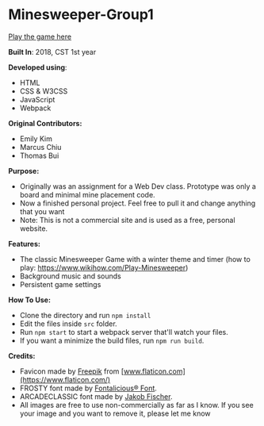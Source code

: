 # Minesweeper-Group1
[Play the game here](http://thomas-bui-minesweeper-game.s3-website-us-west-2.amazonaws.com/)

**Built In**: 2018, CST 1st year

**Developed using**: 

* HTML
* CSS & W3CSS
* JavaScript
* Webpack

**Original Contributors:**

* Emily Kim 
* Marcus Chiu
* Thomas Bui

**Purpose:**

* Originally was an assignment for a Web Dev class. Prototype was only a board and minimal mine placement code.
* Now a finished personal project. Feel free to pull it and change anything that you want
* Note: This is not a commercial site and is used as a free, personal website.

**Features:**

* The classic Minesweeper Game with a winter theme and timer (how to play: https://www.wikihow.com/Play-Minesweeper)
* Background music and sounds
* Persistent game settings


**How To Use:**
* Clone the directory and run `npm install`
* Edit the files inside `src` folder.
* Run `npm start` to start a webpack server that'll watch your files.
* If you want a minimize the build files, run `npm run build`.


**Credits:**
* Favicon made by [Freepik](https://www.flaticon.com/authors/freepik) from [www.flaticon.com](https://www.flaticon.com/)
* FROSTY font made by [Fontalicious® Font](http://www.fontbros.com/fontalicious.php). 
* ARCADECLASSIC font made by [Jakob Fischer](www.pizzadude.dk).
* All images are free to use non-commercially as far as I know. If you see your image and you want to remove it, please
let me know
